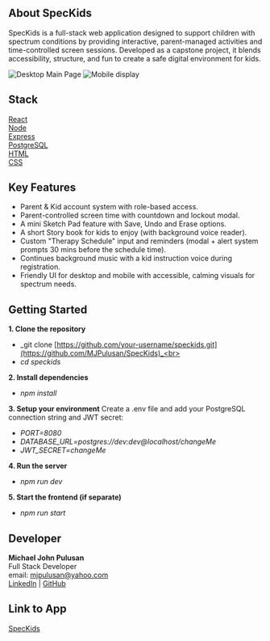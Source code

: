 **About SpecKids**
--

SpecKids is a full-stack web application designed to support children with spectrum conditions by providing interactive, parent-managed activities and time-controlled screen sessions. Developed as a capstone project, it blends accessibility, structure, and fun to create a safe digital environment for kids.

![Desktop Main Page](https://github.com/user-attachments/assets/e2285883-aecf-42c7-8427-0482f729370e)
![Mobile display](https://github.com/user-attachments/assets/2624b763-384b-4ac0-ada8-a5cc9aa44926)



**Stack**
--

[React](https://reactjs.org/)<br>
[Node](https://nodejs.org/en)<br>
[Express](https://expressjs.com/)<br>
[PostgreSQL](https://www.postgresql.org/)<br>
[HTML](https://developer.mozilla.org/en-US/docs/Web/HTML)<br>
[CSS](https://developer.mozilla.org/en-US/docs/Web/CSS)



**Key Features**
--

* Parent & Kid account system with role-based access.
* Parent-controlled screen time with countdown and lockout modal.
* A mini Sketch Pad feature with Save, Undo and Erase options.
* A short Story book for kids to enjoy (with background voice reader).
* Custom "Therapy Schedule" input and reminders (modal + alert system prompts 30 mins before the schedule time).
* Continues background music with a kid instruction voice during registration.
* Friendly UI for desktop and mobile with accessible, calming visuals for spectrum needs.



**Getting Started**
--

**1. Clone the repository**

- _git clone [https://github.com/your-username/speckids.git](https://github.com/MJPulusan/SpecKids)_<br>
- _cd speckids_


**2. Install dependencies**

- _npm install_


**3. Setup your environment**
Create a .env file and add your PostgreSQL connection string and JWT secret:

- _PORT=8080_
- _DATABASE_URL=postgres://dev:dev@localhost/changeMe_
- _JWT_SECRET=changeMe_


**4. Run the server**

- _npm run dev_


**5. Start the frontend (if separate)**

- _npm run start_



**Developer**
--

**Michael John Pulusan**<br>
Full Stack Developer<br>
email: mjpulusan@yahoo.com<br>
[LinkedIn](www.linkedin.com/in/michael-john-pulusan) | [GitHub](https://github.com/MJPulusan)



**Link to App**
--
[SpecKids](http://ec2-3-143-194-76.us-east-2.compute.amazonaws.com/)
